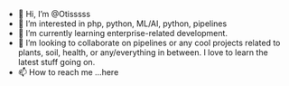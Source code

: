 - 👋 Hi, I’m @Otisssss
- 👀 I’m interested in php, python, ML/AI, python, pipelines
- 🌱 I’m currently learning enterprise-related development. 
- 💞️ I’m looking to collaborate on pipelines or any cool projects related to plants, soil, health, or any/everything in between. I love to learn the latest stuff going on.
- 📫 How to reach me ...here

<!---
Otisssss/Otisssss is a ✨ special ✨ repository because its `README.md` (this file) appears on your GitHub profile.
You can click the Preview link to take a look at your changes.
--->

